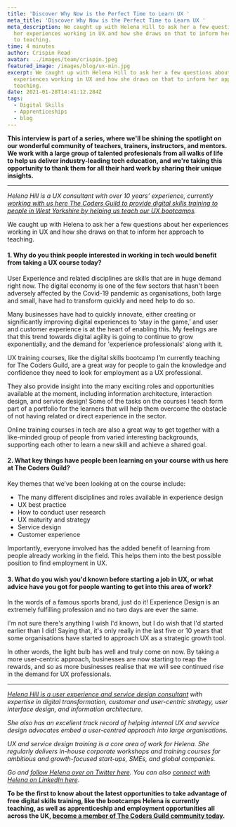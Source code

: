 ```yaml
---
title: 'Discover Why Now is the Perfect Time to Learn UX '
meta_title: 'Discover Why Now is the Perfect Time to Learn UX '
meta_description: We caught up with Helena Hill to ask her a few questions about
  her experiences working in UX and how she draws on that to inform her approach
  to teaching.
time: 4 minutes
author: Crispin Read
avatar: ../images/team/crispin.jpeg
featured_image: /images/blog/ux-min.jpg
excerpt: We caught up with Helena Hill to ask her a few questions about her
  experiences working in UX and how she draws on that to inform her approach to
  teaching.
date: 2021-01-28T14:41:12.284Z
tags:
  - Digital Skills
  - Apprenticeships
  - blog
---
```


**This interview is part of a series, where we'll be shining the spotlight on our wonderful community of teachers, trainers, instructors, and mentors. We work with a large group of talented profesionals from all walks of life to help us deliver industry-leading tech education, and we're taking this opportunity to thank them for all their hard work by sharing their unique insights.**

---

_Helena Hill is a UX consultant with over 10 years’ experience, currently [working with us here The Coders Guild to provide digital skills training to people in West Yorkshire by helping us teach our UX bootcamps](https://thecodersguild.org.uk/blog/free-course-discover-user-experience-design/)._

We caught up with Helena to ask her a few questions about her experiences working in UX and how she draws on that to inform her approach to teaching.

#### 1. Why do you think people interested in working in tech would benefit from taking a UX course today?

User Experience and related disciplines are skills that are in huge demand right now. The digital economy is one of the few sectors that hasn't been adversely affected by the Covid-19 pandemic as organisations, both large and small, have had to transform quickly and need help to do so.

Many businesses have had to quickly innovate, either creating or significantly improving digital experiences to ‘stay in the game,’ and user and customer experience is at the heart of enabling this. My feelings are that this trend towards digital agility is going to continue to grow exponentially, and the demand for 'experience professionals’ along with it.

UX training courses, like the digital skills bootcamp I’m currently teaching for The Coders Guild, are a great way for people to gain the knowledge and confidence they need to look for employment as a UX professional.

They also provide insight into the many exciting roles and opportunities available at the moment, including information architecture, interaction design, and service design! Some of the tasks on the courses I teach form part of a portfolio for the learners that will help them overcome the obstacle of not having related or direct experience in the sector.

Online training courses in tech are also a great way to get together with a like-minded group of people from varied interesting backgrounds, supporting each other to learn a new skill and achieve a shared goal.

#### 2. What key things have people been learning on your course with us here at The Coders Guild?

Key themes that we’ve been looking at on the course include:

- The many different disciplines and roles available in experience design
- UX best practice
- How to conduct user research
- UX maturity and strategy
- Service design
- Customer experience

Importantly, everyone involved has the added benefit of learning from people already working in the field. This helps them into the best possible position to find employment in UX.

#### 3. What do you wish you'd known before starting a job in UX, or what advice have you got for people wanting to get into this area of work?

In the words of a famous sports brand, just do it! Experience Design is an extremely fulfilling profession and no two days are ever the same.

I'm not sure there's anything I wish I'd known, but I do wish that I'd started earlier than I did! Saying that, it's only really in the last five or 10 years that some organisations have started to approach UX as a strategic growth tool.

In other words, the light bulb has well and truly come on now. By taking a more user-centric approach, businesses are now starting to reap the rewards, and so as more businesses realise that we will see continued rise in the demand for UX professionals.

---

_[Helena Hill is a user experience and service design consultant](https://www.helenahill.com/) with expertise in digital transformation, customer and user-centric strategy, user interface design, and information architecture._

_She also has an excellent track record of helping internal UX and service design advocates embed a user-centred approach into large organisations._

_UX and service design training is a core area of work for Helena. She regularly delivers in-house corporate workshops and training courses for ambitious and growth-focused start-ups, SMEs, and global companies._

_Go and [follow Helena over on Twitter here](https://twitter.com/HelenaHillUXCX). You can also [connect with Helena on LinkedIn here](https://www.linkedin.com/in/helenajhill/)._

**To be the first to know about the latest opportunities to take advantage of free digital skills training, like the bootcamps Helena is currently teaching, as well as apprenticeship and employment opportunities all across the UK, [become a member of The Coders Guild community today](https://thecodersguild.org.uk/contact-us/).**
